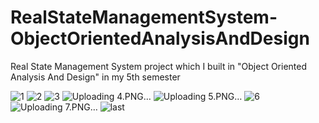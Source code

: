 # RealStateManagementSystem-ObjectOrientedAnalysisAndDesign
Real State Management System project which I built in "Object Oriented Analysis And Design" in my 5th semester

![1](https://user-images.githubusercontent.com/113015136/201172821-11d258d8-8b1a-4642-8899-e5cd9b17cfda.PNG)
![2](https://user-images.githubusercontent.com/113015136/201172863-ad6e8b8f-bfb3-47a1-8793-68f254c926b8.PNG)
![3](https://user-images.githubusercontent.com/113015136/201172876-a07105bc-871b-4b70-b3df-e62d96bbbe48.PNG)
![Uploading 4.PNG…]()
![Uploading 5.PNG…]()
![6](https://user-images.githubusercontent.com/113015136/201172942-faf9b8db-8b67-4009-a9be-f00147b9597d.PNG)
![Uploading 7.PNG…]()
![last](https://user-images.githubusercontent.com/113015136/201172977-90e4b63d-1604-4dd4-8b40-81fa9faad8f7.PNG)
